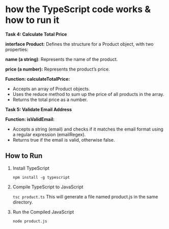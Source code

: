 # how the TypeScript code works & how to run it

**Task 4: Calculate Total Price**

**interface Product:** Defines the structure for a Product object, with two properties:

**name (a string)**: Represents the name of the product.

**price (a number):** Represents the product’s price.

**Function: calculateTotalPrice:**

- Accepts an array of Product objects.
- Uses the reduce method to sum up the price of all products in the array.
- Returns the total price as a number.


**Task 5: Validate Email Address**

**Function: isValidEmail:**

- Accepts a string (email) and checks if it matches the email format using a regular expression (emailRegex).
- Returns true if the email is valid, otherwise false.

## How to Run 
1. Install TypeScript

   `
   npm install -g typescript
`

2. Compile TypeScript to JavaScript

   `
   tsc product.ts
`
This will generate a file named product.js in the same directory.

3. Run the Compiled JavaScript

   `
     node product.js
`
